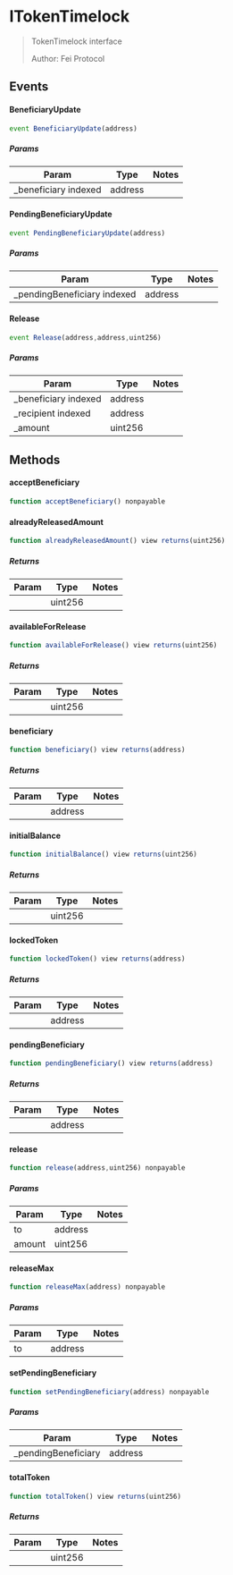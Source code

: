 # ITokenTimelock

> TokenTimelock interface
> 
> Author: Fei Protocol

## Events

#### BeneficiaryUpdate

```javascript
event BeneficiaryUpdate(address)
```

##### Params

| Param | Type | Notes |
| ----- | ---- | ----- |
| _beneficiary indexed | address |  |

#### PendingBeneficiaryUpdate

```javascript
event PendingBeneficiaryUpdate(address)
```

##### Params

| Param | Type | Notes |
| ----- | ---- | ----- |
| _pendingBeneficiary indexed | address |  |

#### Release

```javascript
event Release(address,address,uint256)
```

##### Params

| Param | Type | Notes |
| ----- | ---- | ----- |
| _beneficiary indexed | address |  |
| _recipient indexed | address |  |
| _amount | uint256 |  |

## Methods

#### acceptBeneficiary

```javascript
function acceptBeneficiary() nonpayable
```

#### alreadyReleasedAmount

```javascript
function alreadyReleasedAmount() view returns(uint256)
```

##### Returns

| Param | Type | Notes |
| ----- | ---- | ----- |
|  | uint256 |  |

#### availableForRelease

```javascript
function availableForRelease() view returns(uint256)
```

##### Returns

| Param | Type | Notes |
| ----- | ---- | ----- |
|  | uint256 |  |

#### beneficiary

```javascript
function beneficiary() view returns(address)
```

##### Returns

| Param | Type | Notes |
| ----- | ---- | ----- |
|  | address |  |

#### initialBalance

```javascript
function initialBalance() view returns(uint256)
```

##### Returns

| Param | Type | Notes |
| ----- | ---- | ----- |
|  | uint256 |  |

#### lockedToken

```javascript
function lockedToken() view returns(address)
```

##### Returns

| Param | Type | Notes |
| ----- | ---- | ----- |
|  | address |  |

#### pendingBeneficiary

```javascript
function pendingBeneficiary() view returns(address)
```

##### Returns

| Param | Type | Notes |
| ----- | ---- | ----- |
|  | address |  |

#### release

```javascript
function release(address,uint256) nonpayable
```

##### Params

| Param | Type | Notes |
| ----- | ---- | ----- |
| to | address |  |
| amount | uint256 |  |

#### releaseMax

```javascript
function releaseMax(address) nonpayable
```

##### Params

| Param | Type | Notes |
| ----- | ---- | ----- |
| to | address |  |

#### setPendingBeneficiary

```javascript
function setPendingBeneficiary(address) nonpayable
```

##### Params

| Param | Type | Notes |
| ----- | ---- | ----- |
| _pendingBeneficiary | address |  |

#### totalToken

```javascript
function totalToken() view returns(uint256)
```

##### Returns

| Param | Type | Notes |
| ----- | ---- | ----- |
|  | uint256 |  |
